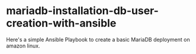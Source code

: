 # mariadb-installation-db-user-creation-with-ansible
Here's a simple Ansible Playbook to create a basic MariaDB deployment on amazon linux.
